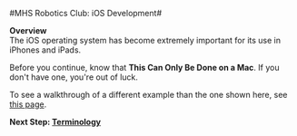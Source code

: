 #MHS Robotics Club: iOS Development#

<b>Overview</b><br/>
The iOS operating system has become extremely important  for its use in iPhones and iPads. 

Before you continue, know that <b>This Can Only Be Done on a Mac</b>. If you don't have one, you're out of luck.

To see a walkthrough of a different example than the one shown here, see <a href="walkthrough.md">this page</a>.

<b>Next Step: <a href="terms.md">Terminology</a></b>
